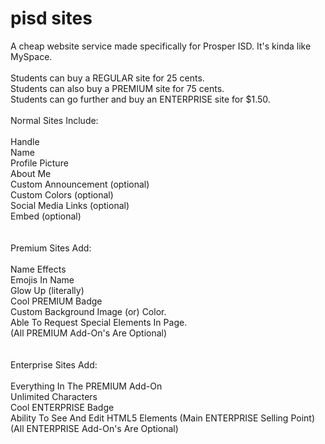 # pisd sites
A cheap website service made specifically for Prosper ISD. It's kinda like MySpace.
<br>
<br>Students can buy a REGULAR site for 25 cents.
<br>Students can also buy a PREMIUM site for 75 cents.
<br>Students can go further and buy an ENTERPRISE site for $1.50.
<br>
<br>Normal Sites Include:
<br>
<br>Handle
<br>Name
<br>Profile Picture
<br>About Me
<br>Custom Announcement (optional)
<br>Custom Colors (optional)
<br>Social Media Links (optional)
<br>Embed (optional)
<br>
<br>
<br>Premium Sites Add:
<br>
<br>Name Effects
<br>Emojis In Name
<br>Glow Up (literally)
<br>Cool PREMIUM Badge
<br>Custom Background Image (or) Color.
<br>Able To Request Special Elements In Page.
<br>(All PREMIUM Add-On's Are Optional)
<br>
<br>
<br>Enterprise Sites Add:
<br>
<br>Everything In The PREMIUM Add-On
<br>Unlimited Characters
<br>Cool ENTERPRISE Badge
<br>Ability To See And Edit HTML5 Elements (Main ENTERPRISE Selling Point)
<br>(All ENTERPRISE Add-On's Are Optional)
